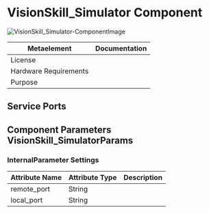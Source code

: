 <!--- This file is generated from the VisionSkill_Simulator.componentDocumentation model --->
<!--- do not modify this file manually as it will by automatically overwritten by the code generator, modify the model instead and re-generate this file --->

# VisionSkill_Simulator Component

![VisionSkill_Simulator-ComponentImage](https://github.com/Servicerobotics-Ulm/ComponentRepository/blob/master/VisionSkill_Simulator/model/VisionSkill_SimulatorComponentDefinition.jpg)


| Metaelement | Documentation |
|-------------|---------------|
| License |  |
| Hardware Requirements |  |
| Purpose |  |



## Service Ports


## Component Parameters VisionSkill_SimulatorParams

### InternalParameter Settings

| Attribute Name | Attribute Type | Description |
|----------------|----------------|-------------|
| remote_port | String |  |
| local_port | String |  |

